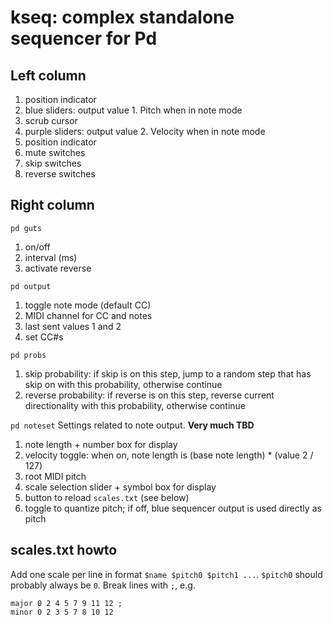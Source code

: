 # kseq: complex standalone sequencer for Pd

## Left column

1. position indicator
2. blue sliders: output value 1. Pitch when in note mode
3. scrub cursor
4. purple sliders: output value 2. Velocity when in note mode
5. position indicator
6. mute switches
7. skip switches
8. reverse switches

## Right column

`pd guts`
1. on/off
2. interval (ms)
3. activate reverse

`pd output`
1. toggle note mode (default CC)
2. MIDI channel for CC and notes
3. last sent values 1 and 2
4. set CC#s

`pd probs`
1. skip probability: if skip is on this step, jump to a random step that has skip on with this probability, otherwise continue
2. reverse probability: if reverse is on this step, reverse current directionality with this probability, otherwise continue

`pd noteset`
Settings related to note output.
**Very much TBD**

1. note length + number box for display 
2. velocity toggle: when on, note length is (base note length) * (value 2 / 127)
3. root MIDI pitch
4. scale selection slider + symbol box for display
5. button to reload `scales.txt` (see below)
6. toggle to quantize pitch; if off, blue sequencer output is used directly as pitch

## scales.txt howto
Add one scale per line in format `$name $pitch0 $pitch1 ...`.
`$pitch0` should probably always be `0`.
Break lines with `;`, e.g.
```
major 0 2 4 5 7 9 11 12 ;
minor 0 2 3 5 7 8 10 12
```
